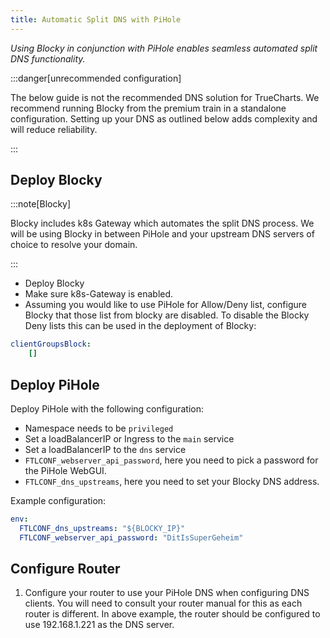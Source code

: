 ```yaml
---
title: Automatic Split DNS with PiHole
---
```


_Using Blocky in conjunction with PiHole enables seamless automated split DNS functionality._

:::danger[unrecommended configuration]

The below guide is not the recommended DNS solution for TrueCharts. We recommend running Blocky from the premium train in a standalone configuration. Setting up your DNS as outlined below adds complexity and will reduce reliability.

:::

## Deploy Blocky

:::note[Blocky]

Blocky includes k8s Gateway which automates the split DNS process. We will be using Blocky in between PiHole and your upstream DNS servers of choice to resolve your domain.

:::

- Deploy Blocky
- Make sure k8s-Gateway is enabled.
- Assuming you would like to use PiHole for Allow/Deny list, configure Blocky that those list from blocky are disabled. To disable the Blocky Deny lists this can be used in the deployment of Blocky:

```yaml
clientGroupsBlock:
    []
```


## Deploy PiHole

Deploy PiHole with the following configuration:

- Namespace needs to be `privileged`
- Set a loadBalancerIP or Ingress to the `main` service
- Set a loadBalancerIP to the `dns` service
- `FTLCONF_webserver_api_password`, here you need to pick a password for the PiHole WebGUI.
- `FTLCONF_dns_upstreams`, here you need to set your Blocky DNS address.

Example configuration:
```yaml
env:
  FTLCONF_dns_upstreams: "${BLOCKY_IP}"
  FTLCONF_webserver_api_password: "DitIsSuperGeheim"
```

## Configure Router

1. Configure your router to use your PiHole DNS when configuring DNS clients. You will need to consult your router manual for this as each router is different. 
In above example, the router should be configured to use 192.168.1.221 as the DNS server. 

